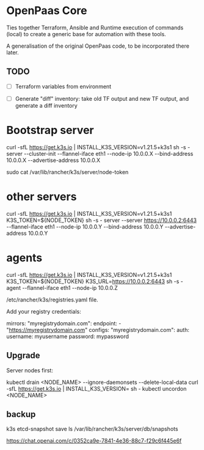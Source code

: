 # OpenPaas Core
Ties together Terraform, Ansible and Runtime execution of commands (local) to create a generic base for automation with these tools.

A generalisation of the original OpenPaas code, to be incorporated there later.


## TODO
- [ ] Terraform variables from environment
- [ ] Generate "diff" inventory: take old TF output and new TF output, and generate a diff inventory


# Bootstrap server
curl -sfL https://get.k3s.io | INSTALL_K3S_VERSION=v1.21.5+k3s1 sh -s - server --cluster-init --flannel-iface eth1 --node-ip 10.0.0.X --bind-address 10.0.0.X --advertise-address 10.0.0.X

sudo cat /var/lib/rancher/k3s/server/node-token


# other servers
curl -sfL https://get.k3s.io | INSTALL_K3S_VERSION=v1.21.5+k3s1 K3S_TOKEN=${NODE_TOKEN} sh -s - server --server https://10.0.0.2:6443 --flannel-iface eth1 --node-ip 10.0.0.Y --bind-address 10.0.0.Y --advertise-address 10.0.0.Y

# agents
curl -sfL https://get.k3s.io | INSTALL_K3S_VERSION=v1.21.5+k3s1 K3S_TOKEN=${NODE_TOKEN} K3S_URL=https://10.0.0.2:6443 sh -s - agent --flannel-iface eth1 --node-ip 10.0.0.Z


/etc/rancher/k3s/registries.yaml file.

Add your registry credentials:

mirrors:
  "myregistrydomain.com":
    endpoint:
      - "https://myregistrydomain.com"
configs:
  "myregistrydomain.com":
    auth:
      username: myusername
      password: mypassword


## Upgrade
Server nodes first:

kubectl drain <NODE_NAME> --ignore-daemonsets --delete-local-data
curl -sfL https://get.k3s.io | INSTALL_K3S_VERSION=<VERSION> sh -
kubectl uncordon <NODE_NAME>

## backup
k3s etcd-snapshot save
ls /var/lib/rancher/k3s/server/db/snapshots


https://chat.openai.com/c/0352ca9e-7841-4e36-88c7-f29c6f445e6f